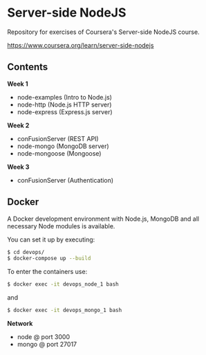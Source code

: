 # Server-side NodeJS
Repository for exercises of Coursera's Server-side NodeJS course.

https://www.coursera.org/learn/server-side-nodejs

## Contents

**Week 1**
- node-examples (Intro to Node.js)
- node-http     (Node.js HTTP server)
- node-express  (Express.js server)

**Week 2**
- conFusionServer (REST API)
- node-mongo      (MongoDB server)
- node-mongoose   (Mongoose)

**Week 3**
- conFusionServer (Authentication)

## Docker
A Docker development environment with Node.js, MongoDB and all necessary Node modules is available.

You can set it up by executing:

```bash
$ cd devops/
$ docker-compose up --build
```

To enter the containers use:

```bash
$ docker exec -it devops_node_1 bash
```
and
```bash
$ docker exec -it devops_mongo_1 bash
```

**Network**
- node  @ port 3000 
- mongo @ port 27017
